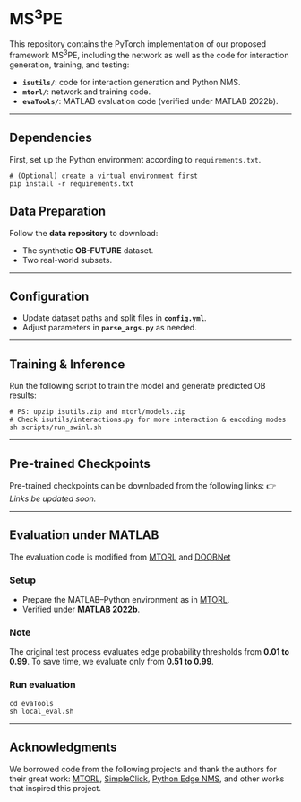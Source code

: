 # MS<sup>3</sup>PE

This repository contains the PyTorch implementation of our proposed framework MS<sup>3</sup>PE, including the network as well as the code for interaction generation, training, and testing:

- **`isutils/`**: code for interaction generation and Python NMS.
- **`mtorl/`**: network and training code.
- **`evaTools/`**: MATLAB evaluation code (verified under MATLAB 2022b).

------

## Dependencies

First, set up the Python environment according to `requirements.txt`.

```
# (Optional) create a virtual environment first
pip install -r requirements.txt
```

## Data Preparation

Follow the **data repository** to download:

- The synthetic **OB-FUTURE** dataset.
- Two real-world subsets.

------

## Configuration

- Update dataset paths and split files in **`config.yml`**.
- Adjust parameters in **`parse_args.py`** as needed.

------

## Training & Inference

Run the following script to train the model and generate predicted OB results:

```
# PS: upzip isutils.zip and mtorl/models.zip
# Check isutils/interactions.py for more interaction & encoding modes
sh scripts/run_swinl.sh
```

------

## Pre-trained Checkpoints

Pre-trained checkpoints can be downloaded from the following links:
 👉*Links  be updated soon.*

------

## Evaluation under MATLAB

The evaluation code is modified from [MTORL](https://github.com/fengpanhe/MT-ORL) and [DOOBNet](https://github.com/GuoxiaWang/DOOBNet)

### Setup

- Prepare the MATLAB–Python environment as in [MTORL](https://github.com/fengpanhe/MT-ORL).
- Verified under **MATLAB 2022b**.

### Note

The original test process evaluates edge probability thresholds from **0.01 to 0.99**.
 To save time, we evaluate only from **0.51 to 0.99**.

### Run evaluation

```
cd evaTools
sh local_eval.sh
```

------

## Acknowledgments

We borrowed code from the following projects and thank the authors for their great work: [MTORL](https://github.com/fengpanhe/MT-ORL), [SimpleClick](https://github.com/uncbiag/SimpleClick), [Python Edge NMS](https://github.com/Walstruzz/edge_eval_python?tab=readme-ov-file), and other works that inspired this project.
